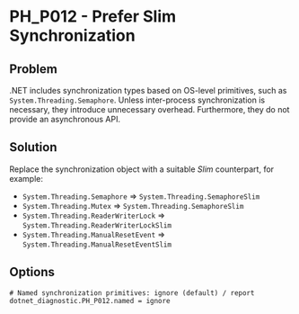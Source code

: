 # PH_P012 - Prefer Slim Synchronization

## Problem

.NET includes synchronization types based on OS-level primitives, such as `System.Threading.Semaphore`. Unless inter-process synchronization is necessary, they introduce unnecessary overhead. Furthermore, they do not provide an asynchronous API.

## Solution

Replace the synchronization object with a suitable *Slim* counterpart, for example:

- `System.Threading.Semaphore` => `System.Threading.SemaphoreSlim`
- `System.Threading.Mutex` => `System.Threading.SemaphoreSlim`
- `System.Threading.ReaderWriterLock` => `System.Threading.ReaderWriterLockSlim`
- `System.Threading.ManualResetEvent` => `System.Threading.ManualResetEventSlim`

## Options

```
# Named synchronization primitives: ignore (default) / report
dotnet_diagnostic.PH_P012.named = ignore
```
